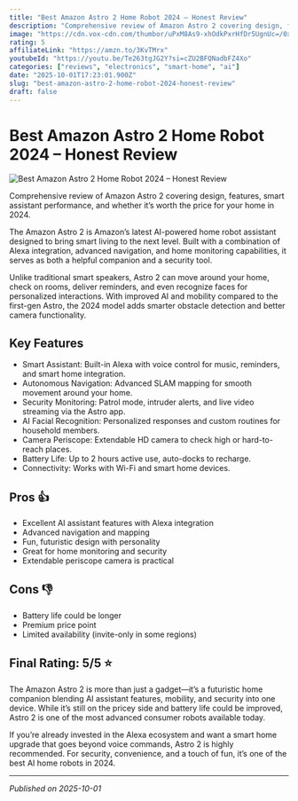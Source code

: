 ```yaml
---
title: "Best Amazon Astro 2 Home Robot 2024 – Honest Review"
description: "Comprehensive review of Amazon Astro 2 covering design, features, smart assistant performance, and whether it’s worth the price for your home in 2024."
image: "https://cdn.vox-cdn.com/thumbor/uPxM8As9-xhOdkPxrHfDr5UgnUc=/0x0:2040x1360/1520x0/filters:focal(0x0:2040x1360):no_upscale()/cdn.vox-cdn.com/uploads/chorus_asset/file/23583115/jtuohy_220519_5239_0013.jpg"
rating: 5
affiliateLink: "https://amzn.to/3KvTMrx"
youtubeId: "https://youtu.be/Te263tgJG2Y?si=cZU2BFQNadbFZ4Xo"
categories: ["reviews", "electronics", "smart-home", "ai"]
date: "2025-10-01T17:23:01.900Z"
slug: "best-amazon-astro-2-home-robot-2024-honest-review"
draft: false
---
```


# Best Amazon Astro 2 Home Robot 2024 – Honest Review

![Best Amazon Astro 2 Home Robot 2024 – Honest Review](https://cdn.vox-cdn.com/thumbor/uPxM8As9-xhOdkPxrHfDr5UgnUc=/0x0:2040x1360/1520x0/filters:focal(0x0:2040x1360):no_upscale()/cdn.vox-cdn.com/uploads/chorus_asset/file/23583115/jtuohy_220519_5239_0013.jpg)

Comprehensive review of Amazon Astro 2 covering design, features, smart assistant performance, and whether it’s worth the price for your home in 2024.

The Amazon Astro 2 is Amazon’s latest AI-powered home robot assistant designed to bring smart living to the next level. Built with a combination of Alexa integration, advanced navigation, and home monitoring capabilities, it serves as both a helpful companion and a security tool.

Unlike traditional smart speakers, Astro 2 can move around your home, check on rooms, deliver reminders, and even recognize faces for personalized interactions. With improved AI and mobility compared to the first-gen Astro, the 2024 model adds smarter obstacle detection and better camera functionality.


## Key Features

- Smart Assistant: Built-in Alexa with voice control for music, reminders, and smart home integration.
- Autonomous Navigation: Advanced SLAM mapping for smooth movement around your home.
- Security Monitoring: Patrol mode, intruder alerts, and live video streaming via the Astro app.
- AI Facial Recognition: Personalized responses and custom routines for household members.
- Camera Periscope: Extendable HD camera to check high or hard-to-reach places.
- Battery Life: Up to 2 hours active use, auto-docks to recharge.
- Connectivity: Works with Wi-Fi and smart home devices.



## Pros 👍

- Excellent AI assistant features with Alexa integration
- Advanced navigation and mapping
- Fun, futuristic design with personality
- Great for home monitoring and security
- Extendable periscope camera is practical



## Cons 👎

- Battery life could be longer
- Premium price point
- Limited availability (invite-only in some regions)


## Final Rating: 5/5 ⭐

The Amazon Astro 2 is more than just a gadget—it’s a futuristic home companion blending AI assistant features, mobility, and security into one device. While it’s still on the pricey side and battery life could be improved, Astro 2 is one of the most advanced consumer robots available today.

If you’re already invested in the Alexa ecosystem and want a smart home upgrade that goes beyond voice commands, Astro 2 is highly recommended. For security, convenience, and a touch of fun, it’s one of the best AI home robots in 2024.



---

*Published on 2025-10-01*

